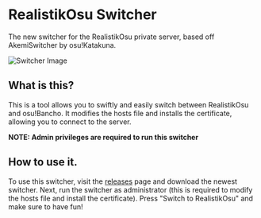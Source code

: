 # RealistikOsu Switcher
The new switcher for the RealistikOsu private server, based off AkemiSwitcher by osu!Katakuna.

![Switcher Image](https://i.imgur.com/XN7rF6S.png)

## What is this?
This is a tool allows you to swiftly and easily switch between RealistikOsu and osu!Bancho. It modifies the hosts file and installs the certificate, allowing you to connect to the server.

**NOTE: Admin privileges are required to run this switcher**

## How to use it.
To use this switcher, visit the [releases](https://github.com/RealistikOsu/ROSUSwitcher/releases) page and download the newest switcher.
Next, run the switcher as administrator (this is required to modify the hosts file and install the certificate).
Press "Switch to RealistikOsu" and make sure to have fun!
